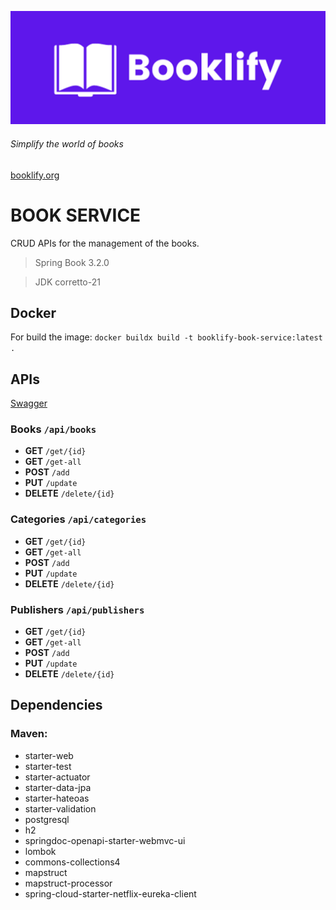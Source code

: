 ![logo](/img.png)

###### *Simplify the world of books*

[booklify.org](https://www.booklify.org/)

# BOOK SERVICE

CRUD APIs for the management of the books.

> Spring Book 3.2.0

> JDK corretto-21



## Docker

For build the image: `docker buildx build -t booklify-book-service:latest .`

## APIs

[Swagger](http://booklify-book-service/swagger-ui/index.hmtl)

### Books `/api/books`
- **GET** `/get/{id}`
- **GET** `/get-all`
- **POST** `/add`
- **PUT** `/update`
- **DELETE** `/delete/{id}`

### Categories `/api/categories`
- **GET** `/get/{id}`
- **GET** `/get-all`
- **POST** `/add`
- **PUT** `/update`
- **DELETE** `/delete/{id}`

### Publishers `/api/publishers`
- **GET** `/get/{id}`
- **GET** `/get-all`
- **POST** `/add`
- **PUT** `/update`
- **DELETE** `/delete/{id}`

## Dependencies

### Maven:
- starter-web
- starter-test
- starter-actuator
- starter-data-jpa
- starter-hateoas
- starter-validation
- postgresql
- h2
- springdoc-openapi-starter-webmvc-ui
- lombok
- commons-collections4
- mapstruct
- mapstruct-processor
- spring-cloud-starter-netflix-eureka-client
